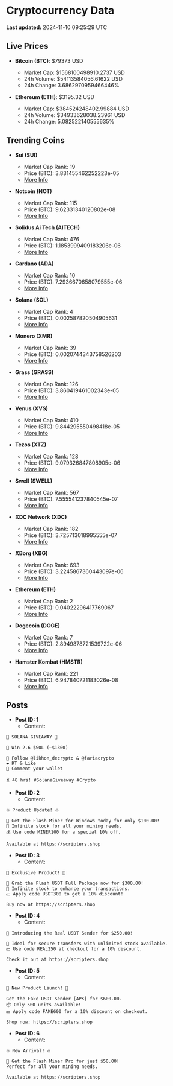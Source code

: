 # Cryptocurrency Data

**Last updated:** 2024-11-10 09:25:29 UTC

## Live Prices
- **Bitcoin (BTC)**: $79373 USD
  - Market Cap: $1568100498910.2737 USD
  - 24h Volume: $54113584056.61622 USD
  - 24h Change: 3.6862970959466446%

- **Ethereum (ETH)**: $3195.32 USD
  - Market Cap: $384524248402.99884 USD
  - 24h Volume: $34933628038.23961 USD
  - 24h Change: 5.082522140555635%

## Trending Coins
- **Sui (SUI)**
  - Market Cap Rank: 19
  - Price (BTC): 3.831455462252223e-05
  - [More Info](https://www.coingecko.com/en/coins/sui)

- **Notcoin (NOT)**
  - Market Cap Rank: 115
  - Price (BTC): 9.62331340120802e-08
  - [More Info](https://www.coingecko.com/en/coins/notcoin)

- **Solidus Ai Tech (AITECH)**
  - Market Cap Rank: 476
  - Price (BTC): 1.1853999409183206e-06
  - [More Info](https://www.coingecko.com/en/coins/solidus-ai-tech)

- **Cardano (ADA)**
  - Market Cap Rank: 10
  - Price (BTC): 7.2936670658079555e-06
  - [More Info](https://www.coingecko.com/en/coins/cardano)

- **Solana (SOL)**
  - Market Cap Rank: 4
  - Price (BTC): 0.002587820504905631
  - [More Info](https://www.coingecko.com/en/coins/solana)

- **Monero (XMR)**
  - Market Cap Rank: 39
  - Price (BTC): 0.0020744343758526203
  - [More Info](https://www.coingecko.com/en/coins/monero)

- **Grass (GRASS)**
  - Market Cap Rank: 126
  - Price (BTC): 3.860419461002343e-05
  - [More Info](https://www.coingecko.com/en/coins/grass)

- **Venus (XVS)**
  - Market Cap Rank: 410
  - Price (BTC): 9.844295550498418e-05
  - [More Info](https://www.coingecko.com/en/coins/venus)

- **Tezos (XTZ)**
  - Market Cap Rank: 128
  - Price (BTC): 9.079326847808905e-06
  - [More Info](https://www.coingecko.com/en/coins/tezos)

- **Swell (SWELL)**
  - Market Cap Rank: 567
  - Price (BTC): 7.555541237840545e-07
  - [More Info](https://www.coingecko.com/en/coins/swell-network)

- **XDC Network (XDC)**
  - Market Cap Rank: 182
  - Price (BTC): 3.725713018995555e-07
  - [More Info](https://www.coingecko.com/en/coins/xdc-network)

- **XBorg (XBG)**
  - Market Cap Rank: 693
  - Price (BTC): 3.2245867360443097e-06
  - [More Info](https://www.coingecko.com/en/coins/xborg)

- **Ethereum (ETH)**
  - Market Cap Rank: 2
  - Price (BTC): 0.04022296417769067
  - [More Info](https://www.coingecko.com/en/coins/ethereum)

- **Dogecoin (DOGE)**
  - Market Cap Rank: 7
  - Price (BTC): 2.8949878721539722e-06
  - [More Info](https://www.coingecko.com/en/coins/dogecoin)

- **Hamster Kombat (HMSTR)**
  - Market Cap Rank: 221
  - Price (BTC): 6.947840721183026e-08
  - [More Info](https://www.coingecko.com/en/coins/hamster-kombat)

## Posts
- **Post ID: 1**
  - Content:
```
🚀 SOLANA GIVEAWAY 🚀

🎁 Win 2.6 $SOL (~$1300)

🤝 Follow @likhon_decrypto & @fariacrypto
❤️ RT & Like
💬 Comment your wallet

⏳ 48 hrs! #SolanaGiveaway #Crypto
```

- **Post ID: 2**
  - Content:
```
🔥 Product Update! 🔥

🚀 Get the Flash Miner for Windows today for only $100.00!
🔋 Infinite stock for all your mining needs.
💰 Use code MINER100 for a special 10% off.

Available at https://scripters.shop
```

- **Post ID: 3**
  - Content:
```
🎁 Exclusive Product! 🎁

💸 Grab the Flash USDT Full Package now for $300.00!
🎉 Infinite stock to enhance your transactions.
💵 Apply code USDT300 to get a 10% discount!

Buy now at https://scripters.shop
```

- **Post ID: 4**
  - Content:
```
💎 Introducing the Real USDT Sender for $250.00!

💼 Ideal for secure transfers with unlimited stock available.
💵 Use code REAL250 at checkout for a 10% discount.

Check it out at https://scripters.shop
```

- **Post ID: 5**
  - Content:
```
🚀 New Product Launch! 🚀

Get the Fake USDT Sender [APK] for $600.00.
📦 Only 500 units available!
💵 Apply code FAKE600 for a 10% discount on checkout.

Shop now: https://scripters.shop
```

- **Post ID: 6**
  - Content:
```
🔥 New Arrival! 🔥

💸 Get the Flash Miner Pro for just $50.00!
Perfect for all your mining needs.

Available at https://scripters.shop
```

